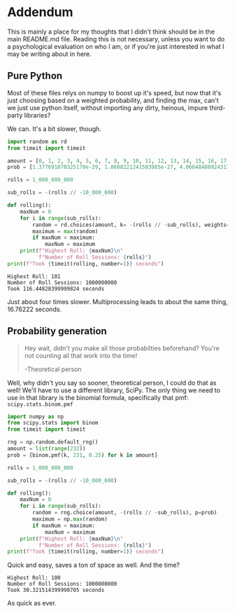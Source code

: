 # Addendum
This is mainly a place for my thoughts that I didn't think should be in the main README.md file. Reading this is not necessary, unless you want to do a psychological evaluation on who I am, or if you're just interested in what I may be writing about in here.

## Pure Python
Most of these files relys on numpy to boost up it's speed, but now that it's just choosing based on a weighted probability, and finding the max, can't we just use python itself, without importing any dirty, heinous, impure third-party libraries?

We can. It's a bit slower, though.
```python
import random as rd
from timeit import timeit

amount = [0, 1, 2, 3, 4, 5, 6, 7, 8, 9, 10, 11, 12, 13, 14, 15, 16, 17, 18, 19, 20, ...] #etc
prob = [1.377691070325179e-29, 1.0608221241503985e-27, 4.066484809243174e-26, ...] #etc

rolls = 1_000_000_000

sub_rolls = -(rolls // -10_000_000)

def rolling():
    maxNum = 0
    for i in range(sub_rolls):
        random = rd.choices(amount, k= -(rolls // -sub_rolls), weights=prob)
        maximum = max(random)
        if maxNum < maximum:
            maxNum = maximum
    print(f"Highest Roll: {maxNum}\n"
          f"Number of Roll Sessions: {rolls}")
print(f"Took {timeit(rolling, number=1)} seconds")
```
```
Highest Roll: 101
Number of Roll Sessions: 1000000000
Took 116.44828399999824 seconds
```
Just about four times slower. Multiprocessing leads to about the same thing, 16.76222 seconds.

## Probability generation
> Hey wait, didn't you make all those probabilties beforehand? You're not counting all that work into the time!
>
> -Theoretical person

Well, why didn't you say so sooner, theoretical person, I could do that as well! We'll have to use a different library, SciPy. The only thing we need to use in that library is the binomial formula, specifically that pmf: ```scipy.stats.binom.pmf```
```python
import numpy as np
from scipy.stats import binom
from timeit import timeit

rng = np.random.default_rng()
amount = list(range(232))
prob = [binom.pmf(k, 231, 0.25) for k in amount]

rolls = 1_000_000_000

sub_rolls = -(rolls // -10_000_000)

def rolling():
    maxNum = 0
    for i in range(sub_rolls):
        random = rng.choice(amount, -(rolls // -sub_rolls), p=prob)
        maximum = np.max(random)
        if maxNum < maximum:
            maxNum = maximum
    print(f"Highest Roll: {maxNum}\n"
          f"Number of Roll Sessions: {rolls}")
print(f"Took {timeit(rolling, number=1)} seconds")
```
Quick and easy, saves a ton of space as well. And the time?
```
Highest Roll: 100
Number of Roll Sessions: 1000000000
Took 30.321514399998705 seconds
```
As quick as ever.

